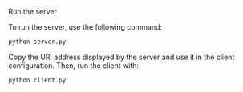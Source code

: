 Run the server

To run the server, use the following command:

```sh
python server.py
```

Copy the URI address displayed by the server and use it in the client configuration. Then, run the client with:

```sh
python client.py
```
